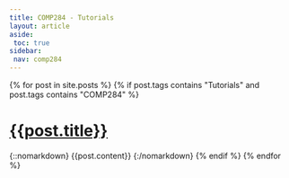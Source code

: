 ```yaml
---
title: COMP284 - Tutorials
layout: article
aside:
 toc: true
sidebar:
 nav: comp284
---
```

{% for post in site.posts %}
{% if post.tags contains "Tutorials" and post.tags contains "COMP284" %}
# [{{post.title}}]({{site.baseurl}}{{post.url}})
{::nomarkdown}
{{post.content}}
{:/nomarkdown}
{% endif %}
{% endfor %}
